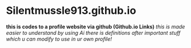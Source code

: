 # Silentmussle913.github.io
**this is codes to a profile website via github (Github.io Links)** 
*this is made easier to understand by using Ai there is definitions after important stuff which u can modify to use in ur own profile!*
